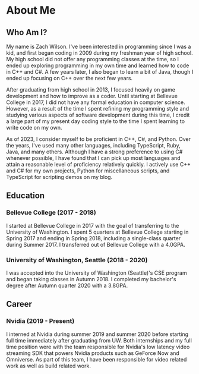 # About Me
## Who Am I?
My name is Zach Wilson. I've been interested in programming since I was a kid,
and first began coding in 2009 during my freshman year of high school. My high
school did not offer any programming classes at the time, so I ended up
exploring programming in my own time and learned how to code in C++ and C#. A
few years later, I also began to learn a bit of Java, though I ended up focusing
on C++ over the next few years.

After graduating from high school in 2013, I focused heavily on game development
and how to improve as a coder. Until starting at Bellevue College in 2017, I
did not have any formal education in computer science. However, as a result of
the time I spent refining my programming style and studying various aspects of
software development during this time, I credit a large part of my present day
coding style to the time I spent learning to write code on my own.

As of 2023, I consider myself to be proficient in C++, C#, and Python. Over the
years, I've used many other languages, including TypeScript, Ruby, Java, and
many others. Although I have a strong preference to using C# whenever possible,
I have found that I can pick up most languages and attain a reasonable level of
proficiency relatively quickly. I actively use C++ and C# for my own projects,
Python for miscellaneous scripts, and TypeScript for scripting demos on my blog.

## Education
### Bellevue College (2017 - 2018)
I started at Bellevue College in 2017 with the goal of transferring to the
University of Washington. I spent 5 quarters at Bellevue College starting in
Spring 2017 and ending in Spring 2018, including a single-class quarter during
Summer 2017. I transferred out of Bellevue College with a 4.0GPA.

### University of Washington, Seattle (2018 - 2020)
I was accepted into the University of Washington (Seattle)'s CSE program and
began taking classes in Autumn 2018. I completed my bachelor's degree after
Autumn quarter 2020 with a 3.8GPA.

## Career
### Nvidia (2019 - Present)
I interned at Nvidia during summer 2019 and summer 2020 before starting full
time immediately after graduating from UW. Both internships and my full time
position were with the team responsible for Nvidia's low latency video streaming
SDK that powers Nvidia products such as GeForce Now and Omniverse. As part of
this team, I have been responsible for video related work as well as build
related work.
